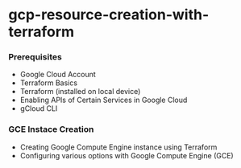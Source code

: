 # gcp-resource-creation-with-terraform


### Prerequisites

- Google Cloud Account
- Terraform Basics
- Terraform (installed on local device)
- Enabling APIs of Certain Services in Google Cloud
- gCloud CLI

### GCE Instace Creation

- Creating Google Compute Engine instance using Terraform
- Configuring various options with Google Compute Engine (GCE)